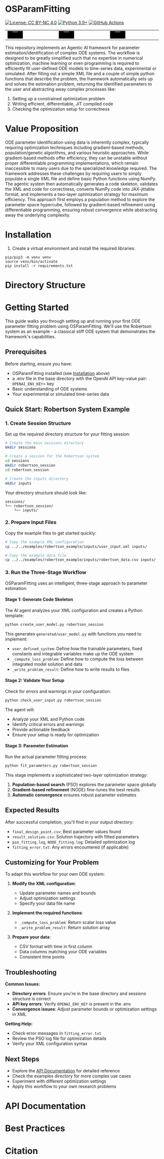 # OSParamFitting

[![License: CC BY-NC 4.0](https://img.shields.io/badge/License-CC%20BY--NC%204.0-lightgrey.svg)](https://creativecommons.org/licenses/by-nc/4.0/)
[![Python 3.9+](https://img.shields.io/badge/python-3.9+-blue.svg)](https://www.python.org/downloads/)
[![GitHub Actions](https://img.shields.io/badge/GitHub%20Actions-Documentation-blue.svg)](https://github.com/Saakaarb/OSParamFitting/actions)

<table>
  <tr>
    <td>
      <video src="https://github.com/user-attachments/assets/b0e91488-e3f4-4adf-8806-08bd6044ceae" width="33%" controls></video>
    </td>
    <td>
      <video src="https://github.com/user-attachments/assets/f3d6be48-d1ad-479d-878a-b2ca8c9e13be" width="33%" controls></video>
    </td>
    <td>
      <video src="https://github.com/user-attachments/assets/c46ff6ab-75d6-4947-aac2-a1f332b31b2d" width="33%" controls></video>
    </td>
  </tr>
</table>


This repository implements an Agentic AI framework for parameter estimation/identification of complex ODE systems. The workflow is designed to be greatly simplified such that no expertise in numerical optimization, machine learning or even programming is required to efficiently fit user-defined ODE models to time-series data, experimental or simulated. After filling out a simple XML file and a couple of simple python functions that describe the problem, the framework automatically sets up and solves the estimation problem, returning the identified parameters to the user and abstracting away complex processes like:

1. Setting up a constrained optimization problem
2. Writing efficient, differentiable, JIT compiled code
3. Checking the optimization setup for correctness

# Value Proposition

ODE parameter identification using data is inherently complex, typically requiring optimization techniques including gradient-based methods, population/genetic algorithms, and various heuristic approaches. While gradient-based methods offer efficiency, they can be unstable without proper differentiable programming implementations, which remain inaccessible to many users due to the specialized knowledge required. The framework addresses these challenges by requiring users to simply populate a single XML file and define basic Python functions using NumPy. The agentic system then automatically generates a code skeleton, validates the XML and code for correctness, converts NumPy code into JAX-jittable format, and implements a two-layer optimization strategy for maximum efficiency. This approach first employs a population method to explore the parameter space hypercube, followed by gradient-based refinement using differentiable programming, ensuring robust convergence while abstracting away the underlying complexity.

# Installation

1. Create a virtual environment and install the required libraries:

```
pip/pip3 -m venv venv
source venv/bin/activate
pip install -r requirements.txt
```

# Directory Structure


# Getting Started

This guide walks you through setting up and running your first ODE parameter fitting problem using OSParamFitting. We'll use the Robertson system as an example - a classical stiff ODE system that demonstrates the framework's capabilities.

## Prerequisites

Before starting, ensure you have:
- OSParamFitting installed (see [Installation](#installation) above)
- a .env file in the base directory with the OpenAI API key-value pair: `OPENAI_ENV_KEY`= key
- Basic understanding of ODE systems
- Your experimental or simulated time-series data

## Quick Start: Robertson System Example

### 1. Create Session Structure

Set up the required directory structure for your fitting session:

```bash
# Create the main sessions directory
mkdir sessions

# Create a session for the Robertson system
cd sessions
mkdir robertson_session
cd robertson_session

# Create the inputs directory
mkdir inputs
```

Your directory structure should look like:
```
sessions/
└── robertson_session/
    └── inputs/
```

### 2. Prepare Input Files

Copy the example files to get started quickly:

```bash
# Copy the example XML configuration
cp ../../examples/robertson_example/inputs/user_input.xml inputs/

# Copy the example data file
cp ../../examples/robertson_example/inputs/robertson_data.csv inputs/
```

### 3. Run the Three-Stage Workflow

OSParamFitting uses an intelligent, three-stage approach to parameter estimation:

#### Stage 1: Generate Code Skeleton
The AI agent analyzes your XML configuration and creates a Python template:

```bash
python create_user_model.py robertson_session
```

This generates `generated/user_model.py` with functions you need to implement:
- `user_defined_system`: Define how the trainable parameters, fixed constants and integrable variables make up the ODE system
- `_compute_loss_problem`: Define how to compute the loss between integrated model solution and data
- `_write_problem_result`: Define how to write results to files

#### Stage 2: Validate Your Setup
Check for errors and warnings in your configuration:

```bash
python check_user_input.py robertson_session
```

The agent will:
- Analyze your XML and Python code
- Identify critical errors and warnings
- Provide actionable feedback
- Ensure your setup is ready for optimization

#### Stage 3: Parameter Estimation
Run the actual parameter fitting process:

```bash
python fit_parameters.py robertson_session
```

This stage implements a sophisticated two-layer optimization strategy:
1. **Population-based search** (PSO) explores the parameter space globally
2. **Gradient-based refinement** (NODE) fine-tunes the best results
3. **Automatic convergence** ensures robust parameter estimates

## Expected Results

After successful completion, you'll find in your output directory:
- `final_design_point.csv`: Best parameter values found
- `result_solution.csv`: Solution trajectory with fitted parameters  
- `pso_fitting.log`, `NODE_fitting.log`: Detailed optimization log
- `fitting_error.txt`: Any errors encountered (if applicable)

## Customizing for Your Problem

To adapt this workflow for your own ODE system:

1. **Modify the XML configuration**:
   - Update parameter names and bounds
   - Adjust optimization settings
   - Specify your data file name

2. **Implement the required functions**:
   - `_compute_loss_problem`: Return scalar loss value
   - `_write_problem_result`: Return solution array

3. **Prepare your data**:
   - CSV format with time in first column
   - Data columns matching your ODE variables
   - Consistent time points

## Troubleshooting

**Common Issues:**
- **Directory errors**: Ensure you're in the base directory and sessions structure is correct
- **API key errors**: Verify `OPENAI_ENV_KEY` is present in the .env
- **Convergence issues**: Adjust parameter bounds or optimization settings in XML

**Getting Help:**
- Check error messages in `fitting_error.txt`
- Review the PSO log file for optimization details
- Verify your XML configuration syntax

## Next Steps

- Explore the [API Documentation](#api-documentation) for detailed reference
- Check the examples directory for more complex use cases
- Experiment with different optimization settings
- Apply this workflow to your own research problems

# API Documentation

# Best Practices


# Citation
